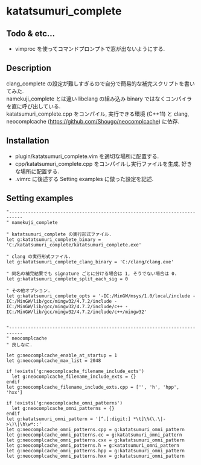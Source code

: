 **katatsumuri_complete**
=================

Todo & etc...
-----------

* vimproc を使ってコマンドプロンプトで窓が出ないようにする.

Description
-----------

clang\_complete の設定が難しすぎるので自分で簡易的な補完スクリプトを書いてみた.   
namekuji\_complete とは違い libclang の組み込み binary ではなくコンパイラを直に呼び出している.   
katatsumuri\_complete.cpp をコンパイル, 実行できる環境 (C++11) と clang, neocomplcache (https://github.com/Shougo/neocomplcache) に依存.

Installation
-----------

* plugin/katatsumuri_complete.vim を適切な場所に配置する.
* cpp/katatsumuri_complete.cpp をコンパイルし実行ファイルを生成, 好きな場所に配置する.
* .vimrc に後述する Setting examples に倣った設定を記述.

Setting examples
-----------

```vim
"---------------------------------------------------------------------------
" namekuji_complete

" katatsumuri_complete の実行形式ファイル.
let g:katatsumuri_complete_binary = 'C:/katatsumuri_complete/katatsumuri_complete.exe'

" clang の実行形式ファイル.
let g:katatsumuri_complete_clang_binary = 'C:/clang/clang.exe'

" 同名の補完結果でも signature ごとに分ける場合は 1, そうでない場合は 0.
let g:katatsumuri_complete_split_each_sig = 0

" その他オプション.
let g:katatsumuri_complete_opts = '-IC:/MinGW/msys/1.0/local/include -IC:/MinGW/lib/gcc/mingw32/4.7.2/include -IC:/MinGW/lib/gcc/mingw32/4.7.2/include/c++ -IC:/MinGW/lib/gcc/mingw32/4.7.2/include/c++/mingw32'


"---------------------------------------------------------------------------
" neocomplcache
" 良しなに.

let g:neocomplcache_enable_at_startup = 1
let g:neocomplcache_max_list = 2048

if !exists('g:neocomplcache_filename_include_exts')
  let g:neocomplcache_filename_include_exts = {}
endif
let g:neocomplcache_filename_include_exts.cpp = ['', 'h', 'hpp', 'hxx']

if !exists('g:neocomplcache_omni_patterns')
  let g:neocomplcache_omni_patterns = {}
endif
let g:katatsumuri_omni_pattern = '[^.[:digit:] *\t]\%(\.\|->\)\|\h\w*::'
let g:neocomplcache_omni_patterns.cpp = g:katatsumuri_omni_pattern
let g:neocomplcache_omni_patterns.cc = g:katatsumuri_omni_pattern
let g:neocomplcache_omni_patterns.cxx = g:katatsumuri_omni_pattern
let g:neocomplcache_omni_patterns.h = g:katatsumuri_omni_pattern
let g:neocomplcache_omni_patterns.hpp = g:katatsumuri_omni_pattern
let g:neocomplcache_omni_patterns.hxx = g:katatsumuri_omni_pattern
```
